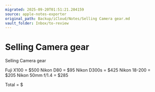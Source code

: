 ```yaml
---
migrated: 2025-09-20T01:51:21.204159
source: apple-notes-exporter
original_path: Backup/iCloud/Notes/Selling Camera gear.md
vault_folder: Inbox/to-review
---
```

# Selling Camera gear

Selling Camera gear

Fuji X100 = $500
Nikon D80 = $95
Nikon D300s = $425
Nikon 18-200 = $205
Nikon 50mm f/1.4 = $285

Total = $
